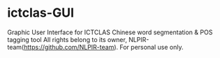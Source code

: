 # ictclas-GUI
Graphic User Interface for ICTCLAS Chinese word segmentation &amp; POS tagging tool
All rights belong to its owner, NLPIR-team(https://github.com/NLPIR-team).
For personal use only.
